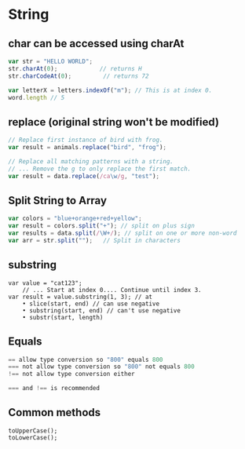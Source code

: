 # String

## char can be accessed using charAt

```javascript
var str = "HELLO WORLD";
str.charAt(0);            // returns H
str.charCodeAt(0);         // returns 72

var letterX = letters.indexOf("m"); // This is at index 0.
word.length // 5
```

## replace \(original string won't be modified\)

```javascript
// Replace first instance of bird with frog.
var result = animals.replace("bird", "frog");

// Replace all matching patterns with a string.
// ... Remove the g to only replace the first match.
var result = data.replace(/ca\w/g, "test");
```

## Split String to Array

```javascript
var colors = "blue+orange+red+yellow";
var result = colors.split("+"); // split on plus sign
var results = data.split(/\W+/); // split on one or more non-word
var arr = str.split("");   // Split in characters
```

## substring

```text
var value = "cat123";
    // ... Start at index 0.... Continue until index 3.
var result = value.substring(1, 3); // at
    • slice(start, end) // can use negative
    • substring(start, end) // can't use negative
    • substr(start, length)
```

## Equals

```javascript
== allow type conversion so "800" equals 800
=== not allow type conversion so "800" not equals 800 
!== not allow type conversion either

=== and !== is recommended
```

## Common methods

```text
toUpperCase();
toLowerCase();
```

